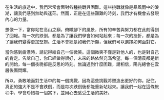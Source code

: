 在生活的旅途中，我們常常會面對各種挑戰與困難。這些挑戰就像是暴風雨中的浪潮，讓我們感到無助與迷茫。然而，正是在這些艱難的時刻，我們才有機會去發現內心的力量。

想像一下，當你站在高山之巔，俯瞰腳下的風景，所有的辛苦與努力都在此刻得到了回報。每一次的跌倒，都是為了讓我們學會如何站起來；每一次的挫折，都是為了讓我們變得更加堅韌。生活不會總是如我們所願，但我們可以選擇如何面對它。

當你感到疲憊時，請記得給自己一個微笑。這個微笑不僅是對他人的，也是對自己的肯定。告訴自己，你已經做得很好，未來的路依然充滿希望。每一個清晨都是新的開始，每一個夜晚都是反思的時刻。無論遇到什麼困難，請相信，陽光總會在雲層後面閃耀。

所以，勇敢地面對生活中的每一個挑戰，因為這些挑戰將塑造出更好的你。記住，真正的強大不是不會跌倒，而是每次跌倒後都能重新站起來。讓我們一起在這條旅程中，學會珍惜每一個當下，並用心去感受生活的美好。